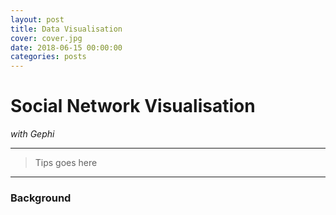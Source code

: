 ```yaml
---
layout: post
title: Data Visualisation
cover: cover.jpg
date: 2018-06-15 00:00:00
categories: posts
---
```


# Social Network Visualisation
*with Gephi*

---
> Tips goes here  

---
### Background
